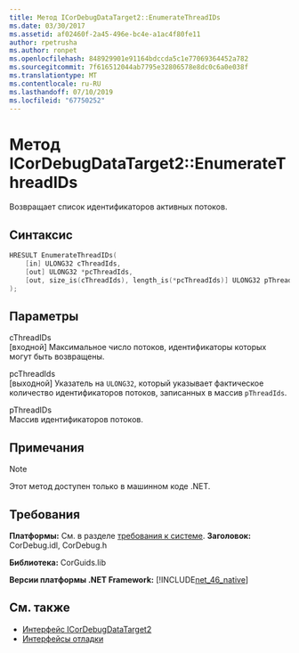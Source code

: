 ```yaml
---
title: Метод ICorDebugDataTarget2::EnumerateThreadIDs
ms.date: 03/30/2017
ms.assetid: af02460f-2a45-496e-bc4e-a1ac4f80fe11
author: rpetrusha
ms.author: ronpet
ms.openlocfilehash: 848929901e91164bdccda5c1e77069364452a782
ms.sourcegitcommit: 7f616512044ab7795e32806578e8dc0c6a0e038f
ms.translationtype: MT
ms.contentlocale: ru-RU
ms.lasthandoff: 07/10/2019
ms.locfileid: "67750252"
---
```

# <a name="icordebugdatatarget2enumeratethreadids-method"></a>Метод ICorDebugDataTarget2::EnumerateThreadIDs
Возвращает список идентификаторов активных потоков.  
  
## <a name="syntax"></a>Синтаксис  
  
```cpp  
HRESULT EnumerateThreadIDs(  
    [in] ULONG32 cThreadIds,   
    [out] ULONG32 *pcThreadIds,   
    [out, size_is(cThreadIds), length_is(*pcThreadIds)] ULONG32 pThreadIds[]  
);  
```  
  
## <a name="parameters"></a>Параметры  
 cThreadIDs  
 [входной] Максимальное число потоков, идентификаторы которых могут быть возвращены.  
  
 pcThreadIds  
 [выходной] Указатель на `ULONG32`, который указывает фактическое количество идентификаторов потоков, записанных в массив `pThreadIds`.  
  
 pThreadIDs  
 Массив идентификаторов потоков.  
  
## <a name="remarks"></a>Примечания  
  
> [!NOTE]
>  Этот метод доступен только в машинном коде .NET.  
  
## <a name="requirements"></a>Требования  
 **Платформы:** См. в разделе [требования к системе](../../../../docs/framework/get-started/system-requirements.md). **Заголовок:** CorDebug.idl, CorDebug.h  
  
 **Библиотека:** CorGuids.lib  
  
 **Версии платформы .NET Framework:** [!INCLUDE[net_46_native](../../../../includes/net-46-native-md.md)]  
  
## <a name="see-also"></a>См. также

- [Интерфейс ICorDebugDataTarget2](../../../../docs/framework/unmanaged-api/debugging/icordebugdatatarget2-interface.md)
- [Интерфейсы отладки](../../../../docs/framework/unmanaged-api/debugging/debugging-interfaces.md)
